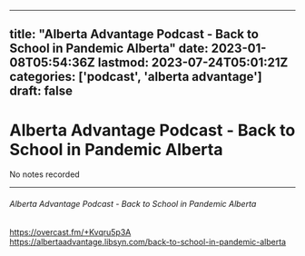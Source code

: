
---
title: "Alberta Advantage Podcast - Back to School in Pandemic Alberta"
date: 2023-01-08T05:54:36Z
lastmod: 2023-07-24T05:01:21Z
categories: ['podcast', 'alberta advantage']
draft: false
---


# Alberta Advantage Podcast - Back to School in Pandemic Alberta

No notes recorded

- - -
###### Alberta Advantage Podcast - Back to School in Pandemic Alberta

https://overcast.fm/+Kvqru5p3A  
https://albertaadvantage.libsyn.com/back-to-school-in-pandemic-alberta

<!-- #public #podcast #alberta advantage# -->

<!-- {BearID:3825DAF7-A0C3-4DF2-8633-A126E01EA59C-28016-00002D97DB10EC9D} -->
